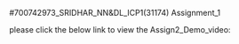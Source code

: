 #700742973_SRIDHAR_NN&DL_ICP1(31174)
Assignment_1

please click the below link to view the Assign2_Demo_video:

